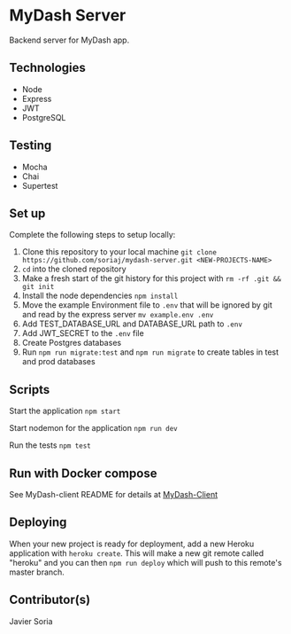 # MyDash Server

Backend server for MyDash app.  

## Technologies
- Node
- Express
- JWT
- PostgreSQL

## Testing 
- Mocha
- Chai
- Supertest

## Set up

Complete the following steps to setup locally:

1. Clone this repository to your local machine `git clone https://github.com/soriaj/mydash-server.git <NEW-PROJECTS-NAME>`
2. `cd` into the cloned repository
3. Make a fresh start of the git history for this project with `rm -rf .git && git init`
3. Install the node dependencies `npm install`
4. Move the example Environment file to `.env` that will be ignored by git and read by the express server `mv example.env .env`
5. Add TEST_DATABASE_URL and DATABASE_URL path to `.env`
6. Add JWT_SECRET to the `.env` file
7. Create Postgres databases
8. Run `npm run migrate:test` and `npm run migrate` to create tables in test and prod databases

## Scripts

Start the application `npm start`

Start nodemon for the application `npm run dev`

Run the tests `npm test`

## Run with Docker compose

See MyDash-client README for details at [MyDash-Client](https://github.com/soriaj/mydash-client)

## Deploying

When your new project is ready for deployment, add a new Heroku application with `heroku create`. This will make a new git remote called "heroku" and you can then `npm run deploy` which will push to this remote's master branch.

## Contributor(s)

Javier Soria